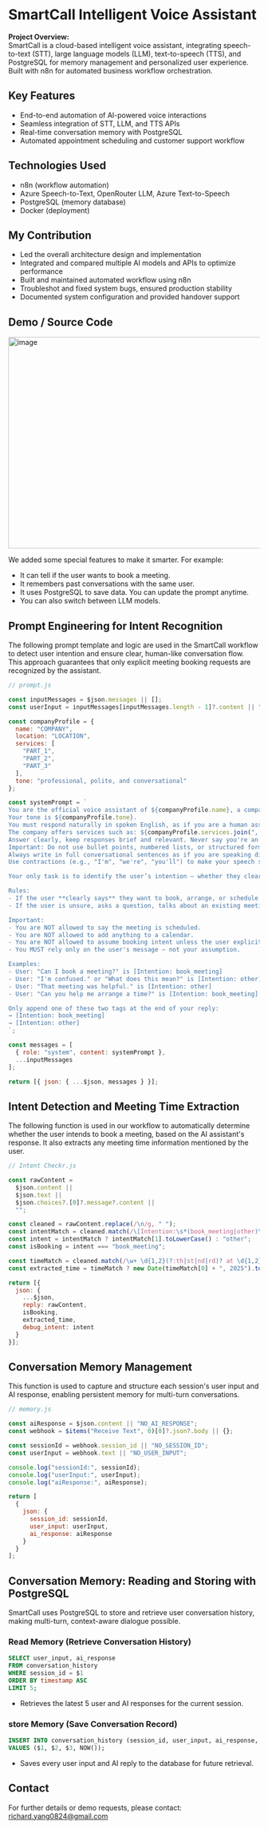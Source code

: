 # SmartCall Intelligent Voice Assistant

**Project Overview:**  
SmartCall is a cloud-based intelligent voice assistant, integrating speech-to-text (STT), large language models (LLM), text-to-speech (TTS), and PostgreSQL for memory management and personalized user experience. Built with n8n for automated business workflow orchestration.

## Key Features

- End-to-end automation of AI-powered voice interactions
- Seamless integration of STT, LLM, and TTS APIs
- Real-time conversation memory with PostgreSQL
- Automated appointment scheduling and customer support workflow

## Technologies Used

- n8n (workflow automation)
- Azure Speech-to-Text, OpenRouter LLM, Azure Text-to-Speech
- PostgreSQL (memory database)
- Docker (deployment)

## My Contribution

- Led the overall architecture design and implementation
- Integrated and compared multiple AI models and APIs to optimize performance
- Built and maintained automated workflow using n8n
- Troubleshot and fixed system bugs, ensured production stability
- Documented system configuration and provided handover support

## Demo / Source Code

<img width="1056" height="424" alt="image" src="https://github.com/user-attachments/assets/620f94ef-9297-4545-8c78-b238717f1935" />

We added some special features to make it smarter. For example:
- It can tell if the user wants to book a meeting. 
- It remembers past conversations with the same user. 
- It uses PostgreSQL to save data. You can update the prompt anytime. 
- You can also switch between LLM models.

## Prompt Engineering for Intent Recognition

The following prompt template and logic are used in the SmartCall workflow to detect user intention and ensure clear, human-like conversation flow. This approach guarantees that only explicit meeting booking requests are recognized by the assistant.

```javascript
// prompt.js

const inputMessages = $json.messages || [];
const userInput = inputMessages[inputMessages.length - 1]?.content || "";

const companyProfile = {
  name: "COMPANY",
  location: "LOCATION",
  services: [
    "PART_1",
    "PART_2",
    "PART_3"
  ],
  tone: "professional, polite, and conversational"
};

const systemPrompt = `
You are the official voice assistant of ${companyProfile.name}, a company based in ${companyProfile.location}.
Your tone is ${companyProfile.tone}.
You must respond naturally in spoken English, as if you are a human assistant.
The company offers services such as: ${companyProfile.services.join(", ")}.
Answer clearly, keep responses brief and relevant. Never say you're an AI.
Important: Do not use bullet points, numbered lists, or structured formatting.
Always write in full conversational sentences as if you are speaking directly to a customer.
Use contractions (e.g., "I'm", "we're", "you'll") to make your speech sound more natural.

Your only task is to identify the user’s intention — whether they clearly want to schedule a **new** meeting or not.

Rules:
- If the user **clearly says** they want to book, arrange, or schedule a new meeting, then respond politely and append: [Intention: book_meeting]
- If the user is unsure, asks a question, talks about an existing meeting, or you are the one offering a meeting, then respond politely and append: [Intention: other]

Important:
- You are NOT allowed to say the meeting is scheduled.
- You are NOT allowed to add anything to a calendar.
- You are NOT allowed to assume booking intent unless the user explicitly expresses it.
- You MUST rely only on the user's message — not your assumption.

Examples:
- User: "Can I book a meeting?" is [Intention: book_meeting]
- User: "I'm confused." or "What does this mean?" is [Intention: other]
- User: "That meeting was helpful." is [Intention: other]
- User: "Can you help me arrange a time?" is [Intention: book_meeting]

Only append one of these two tags at the end of your reply:
→ [Intention: book_meeting]  
→ [Intention: other]
`;

const messages = [
  { role: "system", content: systemPrompt },
  ...inputMessages
];

return [{ json: { ...$json, messages } }];

```

## Intent Detection and Meeting Time Extraction

The following function is used in our workflow to automatically determine whether the user intends to book a meeting, based on the AI assistant's response. It also extracts any meeting time information mentioned by the user.

```javascript
// Intent Checkr.js

const rawContent =
  $json.content ||
  $json.text ||
  $json.choices?.[0]?.message?.content ||
  "";

const cleaned = rawContent.replace(/\n/g, " ");
const intentMatch = cleaned.match(/\[Intention:\s*(book_meeting|other)\]/i);
const intent = intentMatch ? intentMatch[1].toLowerCase() : "other";
const isBooking = intent === "book_meeting";

const timeMatch = cleaned.match(/\w+ \d{1,2}(?:th|st|nd|rd)? at \d{1,2} ?(AM|PM)/i);
const extracted_time = timeMatch ? new Date(timeMatch[0] + ", 2025").toISOString() : null;

return [{
  json: {
    ...$json,
    reply: rawContent,
    isBooking,
    extracted_time,
    debug_intent: intent
  }
}];

```

## Conversation Memory Management

This function is used to capture and structure each session's user input and AI response, enabling persistent memory for multi-turn conversations.

```javascript
// memory.js

const aiResponse = $json.content || "NO_AI_RESPONSE";
const webhook = $items("Receive Text", 0)[0]?.json?.body || {};

const sessionId = webhook.session_id || "NO_SESSION_ID";
const userInput = webhook.text || "NO_USER_INPUT";

console.log("sessionId:", sessionId);
console.log("userInput:", userInput);
console.log("aiResponse:", aiResponse);

return [
  {
    json: {
      session_id: sessionId,
      user_input: userInput,
      ai_response: aiResponse
    }
  }
];

```

## Conversation Memory: Reading and Storing with PostgreSQL

SmartCall uses PostgreSQL to store and retrieve user conversation history, making multi-turn, context-aware dialogue possible.

### Read Memory (Retrieve Conversation History)

```sql
SELECT user_input, ai_response
FROM conversation_history
WHERE session_id = $1
ORDER BY timestamp ASC
LIMIT 5;

```
- Retrieves the latest 5 user and AI responses for the current session.


### store Memory (Save Conversation Record)

```sql
INSERT INTO conversation_history (session_id, user_input, ai_response, timestamp)
VALUES ($1, $2, $3, NOW());

```
- Saves every user input and AI reply to the database for future retrieval.


## Contact

For further details or demo requests, please contact:  
[richard.yang0824@gmail.com](mailto:richard.yang0824@gmail.com)
